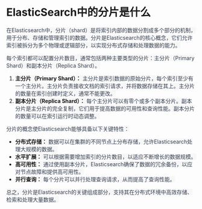 # ElasticSearch中的分片是什么

<font style="color:rgb(55, 65, 81);background-color:rgb(247, 247, 248);">在Elasticsearch中，分片（shard）是将索引内部的数据分割成多个部分的机制，用于分布、存储和管理索引的数据。分片是Elasticsearch的核心概念，它们允许索引被拆分为多个物理或逻辑部分，以实现分布式存储和处理数据的能力。</font>

<font style="color:rgb(55, 65, 81);background-color:rgb(247, 247, 248);">每个索引都可以配置分片数目，通常包括两种主要类型的分片：主分片（Primary Shard）和副本分片（Replica Shard）。</font>

1. **<font style="background-color:rgb(247, 247, 248);">主分片（Primary Shard）：</font>**<font style="color:rgb(55, 65, 81);background-color:rgb(247, 247, 248);"> 主分片是索引数据的原始分片，每个索引至少有一个主分片。主分片负责接收文档的索引请求，并将数据存储在其上。主分片的数量在索引创建时定义，通常不能更改。</font>
2. **<font style="background-color:rgb(247, 247, 248);">副本分片（Replica Shard）：</font>**<font style="color:rgb(55, 65, 81);background-color:rgb(247, 247, 248);"> 每个主分片可以有零个或多个副本分片。副本分片是主分片的完全复制，它们用于提高数据的可用性和查询性能。副本分片的数量可以在索引运行时动态调整。</font>

<font style="color:rgb(55, 65, 81);background-color:rgb(247, 247, 248);">分片的概念使Elasticsearch能够具备以下关键特性：</font>

+ **<font style="background-color:rgb(247, 247, 248);">分布式存储：</font>**<font style="color:rgb(55, 65, 81);background-color:rgb(247, 247, 248);"> 数据可以在集群的不同节点上分布存储，允许Elasticsearch处理大规模的数据。</font>
+ **<font style="background-color:rgb(247, 247, 248);">水平扩展：</font>**<font style="color:rgb(55, 65, 81);background-color:rgb(247, 247, 248);"> 可以根据需要增加索引的分片数目，以适应不断增长的数据规模。</font>
+ **<font style="background-color:rgb(247, 247, 248);">高可用性：</font>**<font style="color:rgb(55, 65, 81);background-color:rgb(247, 247, 248);"> 通过使用副本分片，Elasticsearch确保了数据的冗余备份，以应对节点故障和提供高可用性。</font>
+ **<font style="background-color:rgb(247, 247, 248);">并行查询：</font>**<font style="color:rgb(55, 65, 81);background-color:rgb(247, 247, 248);"> 每个分片可以并行处理查询请求，从而提高了查询性能。</font>

<font style="color:rgb(55, 65, 81);background-color:rgb(247, 247, 248);">总之，分片是Elasticsearch的关键组成部分，支持其在分布式环境中高效存储、检索和处理大量数据。</font>

